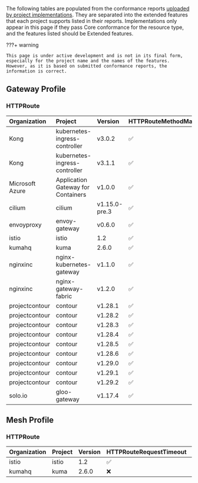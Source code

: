 
The following tables are populated from the conformance reports [uploaded by project implementations](https://github.com/kubernetes-sigs/gateway-api/tree/main/conformance/reports). They are separated into the extended features that each project supports listed in their reports.
Implementations only appear in this page if they pass Core conformance for the resource type, and the features listed should be Extended features.



???+ warning


    This page is under active development and is not in its final form,
    especially for the project name and the names of the features.
    However, as it is based on submitted conformance reports, the information is correct.


## Gateway Profile

### HTTPRoute

| Organization    | Project                            | Version       | HTTPRouteMethodMatching   | HTTPRouteQueryParamMatching   | HTTPRouteResponseHeaderModification   | HTTPRouteBackendTimeout   | HTTPRoutePortRedirect   | HTTPRoutePathRedirect   | HTTPRouteHostRewrite   | HTTPRouteSchemeRedirect   | HTTPRoutePathRewrite   | HTTPRouteParentRefPort   | HTTPRouteRequestMirror   | HTTPRouteRequestMultipleMirrors   | HTTPRouteRequestTimeout   |
|:----------------|:-----------------------------------|:--------------|:--------------------------|:------------------------------|:--------------------------------------|:--------------------------|:------------------------|:------------------------|:-----------------------|:--------------------------|:-----------------------|:-------------------------|:-------------------------|:----------------------------------|:--------------------------|
| Kong            | kubernetes-ingress-controller      | v3.0.2        | :white_check_mark:        | :white_check_mark:            | :white_check_mark:                    | :white_check_mark:        | :x:                     | :x:                     | :x:                    | :x:                       | :x:                    | :x:                      | :x:                      | :x:                               | :x:                       |
| Kong            | kubernetes-ingress-controller      | v3.1.1        | :white_check_mark:        | :white_check_mark:            | :white_check_mark:                    | :white_check_mark:        | :x:                     | :x:                     | :x:                    | :x:                       | :x:                    | :x:                      | :x:                      | :x:                               | :x:                       |
| Microsoft Azure | Application Gateway for Containers | v1.0.0        | :white_check_mark:        | :white_check_mark:            | :white_check_mark:                    | :x:                       | :white_check_mark:      | :white_check_mark:      | :white_check_mark:     | :white_check_mark:        | :white_check_mark:     | :x:                      | :x:                      | :x:                               | :x:                       |
| cilium          | cilium                             | v1.15.0-pre.3 | :white_check_mark:        | :white_check_mark:            | :white_check_mark:                    | :white_check_mark:        | :white_check_mark:      | :white_check_mark:      | :white_check_mark:     | :white_check_mark:        | :white_check_mark:     | :white_check_mark:       | :white_check_mark:       | :white_check_mark:                | :white_check_mark:        |
| envoyproxy      | envoy-gateway                      | v0.6.0        | :white_check_mark:        | :white_check_mark:            | :white_check_mark:                    | :white_check_mark:        | :white_check_mark:      | :white_check_mark:      | :white_check_mark:     | :white_check_mark:        | :white_check_mark:     | :x:                      | :white_check_mark:       | :white_check_mark:                | :white_check_mark:        |
| istio           | istio                              | 1.2           | :white_check_mark:        | :white_check_mark:            | :white_check_mark:                    | :white_check_mark:        | :white_check_mark:      | :white_check_mark:      | :white_check_mark:     | :white_check_mark:        | :white_check_mark:     | :x:                      | :white_check_mark:       | :white_check_mark:                | :white_check_mark:        |
| kumahq          | kuma                               | 2.6.0         | :white_check_mark:        | :white_check_mark:            | :white_check_mark:                    | :x:                       | :white_check_mark:      | :white_check_mark:      | :white_check_mark:     | :white_check_mark:        | :white_check_mark:     | :x:                      | :white_check_mark:       | :x:                               | :x:                       |
| nginxinc        | nginx-kubernetes-gateway           | v1.1.0        | :white_check_mark:        | :white_check_mark:            | :x:                                   | :x:                       | :white_check_mark:      | :x:                     | :white_check_mark:     | :white_check_mark:        | :white_check_mark:     | :x:                      | :x:                      | :x:                               | :x:                       |
| nginxinc        | nginx-gateway-fabric               | v1.2.0        | :white_check_mark:        | :white_check_mark:            | :x:                                   | :x:                       | :white_check_mark:      | :x:                     | :white_check_mark:     | :white_check_mark:        | :white_check_mark:     | :x:                      | :x:                      | :x:                               | :x:                       |
| projectcontour  | contour                            | v1.28.1       | :white_check_mark:        | :white_check_mark:            | :white_check_mark:                    | :white_check_mark:        | :white_check_mark:      | :white_check_mark:      | :white_check_mark:     | :white_check_mark:        | :white_check_mark:     | :x:                      | :white_check_mark:       | :white_check_mark:                | :white_check_mark:        |
| projectcontour  | contour                            | v1.28.2       | :white_check_mark:        | :white_check_mark:            | :white_check_mark:                    | :white_check_mark:        | :white_check_mark:      | :white_check_mark:      | :white_check_mark:     | :white_check_mark:        | :white_check_mark:     | :x:                      | :white_check_mark:       | :white_check_mark:                | :white_check_mark:        |
| projectcontour  | contour                            | v1.28.3       | :white_check_mark:        | :white_check_mark:            | :white_check_mark:                    | :white_check_mark:        | :white_check_mark:      | :white_check_mark:      | :white_check_mark:     | :white_check_mark:        | :white_check_mark:     | :x:                      | :white_check_mark:       | :white_check_mark:                | :white_check_mark:        |
| projectcontour  | contour                            | v1.28.4       | :white_check_mark:        | :white_check_mark:            | :white_check_mark:                    | :white_check_mark:        | :white_check_mark:      | :white_check_mark:      | :white_check_mark:     | :white_check_mark:        | :white_check_mark:     | :x:                      | :white_check_mark:       | :white_check_mark:                | :white_check_mark:        |
| projectcontour  | contour                            | v1.28.5       | :white_check_mark:        | :white_check_mark:            | :white_check_mark:                    | :white_check_mark:        | :white_check_mark:      | :white_check_mark:      | :white_check_mark:     | :white_check_mark:        | :white_check_mark:     | :x:                      | :white_check_mark:       | :white_check_mark:                | :white_check_mark:        |
| projectcontour  | contour                            | v1.28.6       | :white_check_mark:        | :white_check_mark:            | :white_check_mark:                    | :white_check_mark:        | :white_check_mark:      | :white_check_mark:      | :white_check_mark:     | :white_check_mark:        | :white_check_mark:     | :x:                      | :white_check_mark:       | :white_check_mark:                | :white_check_mark:        |
| projectcontour  | contour                            | v1.29.0       | :white_check_mark:        | :white_check_mark:            | :white_check_mark:                    | :white_check_mark:        | :white_check_mark:      | :white_check_mark:      | :white_check_mark:     | :white_check_mark:        | :white_check_mark:     | :x:                      | :white_check_mark:       | :white_check_mark:                | :white_check_mark:        |
| projectcontour  | contour                            | v1.29.1       | :white_check_mark:        | :white_check_mark:            | :white_check_mark:                    | :white_check_mark:        | :white_check_mark:      | :white_check_mark:      | :white_check_mark:     | :white_check_mark:        | :white_check_mark:     | :x:                      | :white_check_mark:       | :white_check_mark:                | :white_check_mark:        |
| projectcontour  | contour                            | v1.29.2       | :white_check_mark:        | :white_check_mark:            | :white_check_mark:                    | :white_check_mark:        | :white_check_mark:      | :white_check_mark:      | :white_check_mark:     | :white_check_mark:        | :white_check_mark:     | :x:                      | :white_check_mark:       | :white_check_mark:                | :white_check_mark:        |
| solo.io         | gloo-gateway                       | v1.17.4       | :white_check_mark:        | :white_check_mark:            | :white_check_mark:                    | :x:                       | :white_check_mark:      | :white_check_mark:      | :white_check_mark:     | :white_check_mark:        | :white_check_mark:     | :x:                      | :white_check_mark:       | :x:                               | :x:                       |

## Mesh Profile

### HTTPRoute

| Organization   | Project   | Version   | HTTPRouteRequestTimeout   | HTTPRoutePathRedirect   | HTTPRouteRequestMirror   | HTTPRoutePathRewrite   | HTTPRouteMethodMatching   | HTTPRouteRequestMultipleMirrors   | HTTPRouteBackendTimeout   | HTTPRouteResponseHeaderModification   | HTTPRoutePortRedirect   | HTTPRouteSchemeRedirect   | HTTPRouteHostRewrite   | HTTPRouteQueryParamMatching   |
|:---------------|:----------|:----------|:--------------------------|:------------------------|:-------------------------|:-----------------------|:--------------------------|:----------------------------------|:--------------------------|:--------------------------------------|:------------------------|:--------------------------|:-----------------------|:------------------------------|
| istio          | istio     | 1.2       | :white_check_mark:        | :white_check_mark:      | :white_check_mark:       | :white_check_mark:     | :white_check_mark:        | :white_check_mark:                | :white_check_mark:        | :white_check_mark:                    | :white_check_mark:      | :white_check_mark:        | :white_check_mark:     | :white_check_mark:            |
| kumahq         | kuma      | 2.6.0     | :x:                       | :white_check_mark:      | :white_check_mark:       | :white_check_mark:     | :white_check_mark:        | :x:                               | :x:                       | :white_check_mark:                    | :white_check_mark:      | :white_check_mark:        | :white_check_mark:     | :white_check_mark:            |